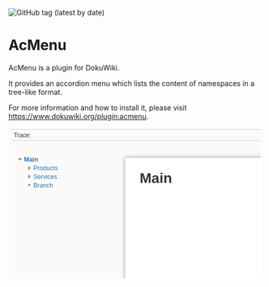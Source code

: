 ![GitHub tag (latest by date)](https://img.shields.io/github/v/tag/tormec/acmenu)
# AcMenu #

AcMenu is a plugin for DokuWiki.

It provides an accordion menu which lists the content of namespaces in a tree-like format.

For more information and how to install it, please visit https://www.dokuwiki.org/plugin:acmenu.

<img src="images/acmenu.gif">
